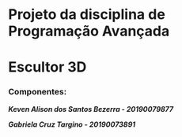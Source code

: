 # Projeto da disciplina de Programação Avançada
# Escultor 3D

### Componentes:

**_Keven Alison dos Santos Bezerra - 20190079877_**

**_Gabriela Cruz Targino - 20190073891_**
